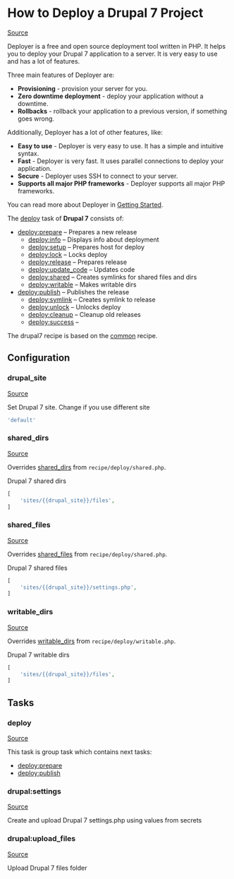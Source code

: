 <!-- DO NOT EDIT THIS FILE! -->
<!-- Instead edit recipe/drupal7.php -->
<!-- Then run bin/docgen -->

# How to Deploy a Drupal 7 Project

[Source](/recipe/drupal7.php)

Deployer is a free and open source deployment tool written in PHP. 
It helps you to deploy your Drupal 7 application to a server. 
It is very easy to use and has a lot of features. 

Three main features of Deployer are:
- **Provisioning** - provision your server for you.
- **Zero downtime deployment** - deploy your application without a downtime.
- **Rollbacks** - rollback your application to a previous version, if something goes wrong.

Additionally, Deployer has a lot of other features, like:
- **Easy to use** - Deployer is very easy to use. It has a simple and intuitive syntax.
- **Fast** - Deployer is very fast. It uses parallel connections to deploy your application.
- **Secure** - Deployer uses SSH to connect to your server.
- **Supports all major PHP frameworks** - Deployer supports all major PHP frameworks.

You can read more about Deployer in [Getting Started](/docs/getting-started.md).

The [deploy](#deploy) task of **Drupal 7** consists of:
* [deploy:prepare](/docs/recipe/common.md#deployprepare) – Prepares a new release
  * [deploy:info](/docs/recipe/deploy/info.md#deployinfo) – Displays info about deployment
  * [deploy:setup](/docs/recipe/deploy/setup.md#deploysetup) – Prepares host for deploy
  * [deploy:lock](/docs/recipe/deploy/lock.md#deploylock) – Locks deploy
  * [deploy:release](/docs/recipe/deploy/release.md#deployrelease) – Prepares release
  * [deploy:update_code](/docs/recipe/deploy/update_code.md#deployupdate_code) – Updates code
  * [deploy:shared](/docs/recipe/deploy/shared.md#deployshared) – Creates symlinks for shared files and dirs
  * [deploy:writable](/docs/recipe/deploy/writable.md#deploywritable) – Makes writable dirs
* [deploy:publish](/docs/recipe/common.md#deploypublish) – Publishes the release
  * [deploy:symlink](/docs/recipe/deploy/symlink.md#deploysymlink) – Creates symlink to release
  * [deploy:unlock](/docs/recipe/deploy/lock.md#deployunlock) – Unlocks deploy
  * [deploy:cleanup](/docs/recipe/deploy/cleanup.md#deploycleanup) – Cleanup old releases
  * [deploy:success](/docs/recipe/common.md#deploysuccess) – 


The drupal7 recipe is based on the [common](/docs/recipe/common.md) recipe.

## Configuration
### drupal_site
[Source](https://github.com/deployphp/deployer/blob/master/recipe/drupal7.php#L14)

Set Drupal 7 site. Change if you use different site

```php title="Default value"
'default'
```


### shared_dirs
[Source](https://github.com/deployphp/deployer/blob/master/recipe/drupal7.php#L17)

Overrides [shared_dirs](/docs/recipe/deploy/shared.md#shared_dirs) from `recipe/deploy/shared.php`.

Drupal 7 shared dirs

```php title="Default value"
[
    'sites/{{drupal_site}}/files',
]
```


### shared_files
[Source](https://github.com/deployphp/deployer/blob/master/recipe/drupal7.php#L22)

Overrides [shared_files](/docs/recipe/deploy/shared.md#shared_files) from `recipe/deploy/shared.php`.

Drupal 7 shared files

```php title="Default value"
[
    'sites/{{drupal_site}}/settings.php',
]
```


### writable_dirs
[Source](https://github.com/deployphp/deployer/blob/master/recipe/drupal7.php#L27)

Overrides [writable_dirs](/docs/recipe/deploy/writable.md#writable_dirs) from `recipe/deploy/writable.php`.

Drupal 7 writable dirs

```php title="Default value"
[
    'sites/{{drupal_site}}/files',
]
```



## Tasks

### deploy
[Source](https://github.com/deployphp/deployer/blob/master/recipe/drupal7.php#L8)






This task is group task which contains next tasks:
* [deploy:prepare](/docs/recipe/common.md#deployprepare)
* [deploy:publish](/docs/recipe/common.md#deploypublish)


### drupal:settings
[Source](https://github.com/deployphp/deployer/blob/master/recipe/drupal7.php#L33)



Create and upload Drupal 7 settings.php using values from secrets


### drupal:upload_files
[Source](https://github.com/deployphp/deployer/blob/master/recipe/drupal7.php#L75)



Upload Drupal 7 files folder


